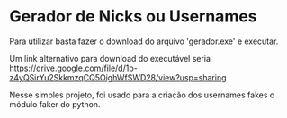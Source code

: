# Gerador de Nicks ou Usernames

Para utilizar basta fazer o download do arquivo 'gerador.exe' e executar.

Um link alternativo para download do executável seria https://drive.google.com/file/d/1p-z4yQSirYu2SkkmzqCQ5OighWfSWD28/view?usp=sharing

Nesse simples projeto, foi usado para a criação dos usernames fakes o módulo faker do python.
